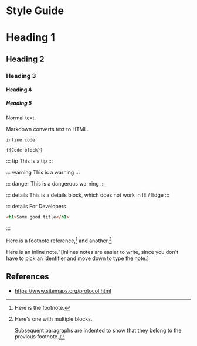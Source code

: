 # Style Guide

# Heading 1
## Heading 2
### Heading 3
#### Heading 4
##### Heading 5

Normal text.

Markdown converts text to HTML.

`inline code`

```twig
{{Code block}}
```

::: tip
This is a tip
:::

::: warning
This is a warning
:::

::: danger
This is a dangerous warning
:::

::: details
This is a details block, which does not work in IE / Edge
:::


::: details For Developers

```html
<h1>Some good title</h1>
```

:::

Here is a footnote reference,[^1] and another.[^longnote]

[^1]: Here is the footnote.

[^longnote]: Here's one with multiple blocks.

    Subsequent paragraphs are indented to show that they belong to the previous footnote.



Here is an inline note.^[Inlines notes are easier to write, since
you don't have to pick an identifier and move down to type the
note.]




## References

- https://www.sitemaps.org/protocol.html



